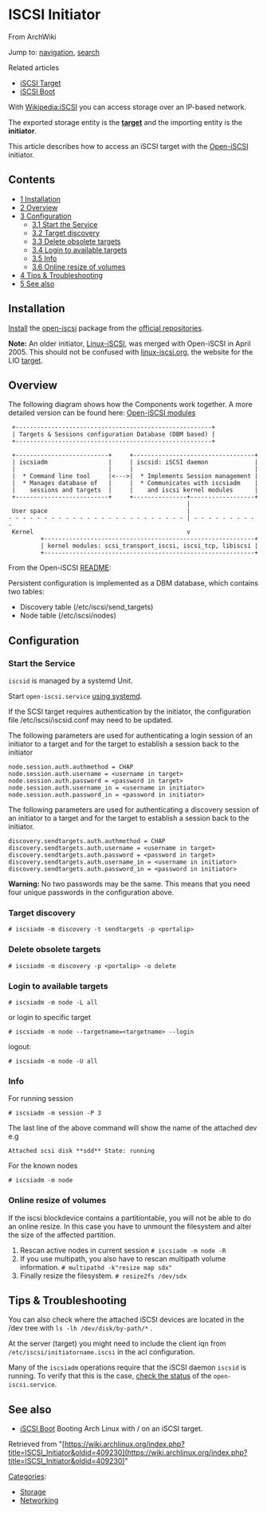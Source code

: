 # ISCSI Initiator

From ArchWiki

Jump to: [navigation](#column-one), [search](#searchInput)

Related articles

*   [iSCSI Target](/index.php/ISCSI_Target "ISCSI Target")
*   [iSCSI Boot](/index.php/ISCSI_Boot "ISCSI Boot")

With [Wikipedia:iSCSI](https://en.wikipedia.org/wiki/iSCSI "wikipedia:iSCSI") you can access storage over an IP-based network.

The exported storage entity is the **[target](/index.php/ISCSI_Target "ISCSI Target")** and the importing entity is the **initiator**.

This article describes how to access an iSCSI target with the [Open-iSCSI](http://open-iscsi.org/) initiator.

## Contents

*   [1 Installation](#Installation)
*   [2 Overview](#Overview)
*   [3 Configuration](#Configuration)
    *   [3.1 Start the Service](#Start_the_Service)
    *   [3.2 Target discovery](#Target_discovery)
    *   [3.3 Delete obsolete targets](#Delete_obsolete_targets)
    *   [3.4 Login to available targets](#Login_to_available_targets)
    *   [3.5 Info](#Info)
    *   [3.6 Online resize of volumes](#Online_resize_of_volumes)
*   [4 Tips & Troubleshooting](#Tips_.26_Troubleshooting)
*   [5 See also](#See_also)

## Installation

[Install](/index.php/Pacman "Pacman") the [open-iscsi](https://www.archlinux.org/packages/?name=open-iscsi) package from the [official repositories](/index.php/Official_repositories "Official repositories").

**Note:** An older initiator, [Linux-iSCSI](http://sourceforge.net/projects/linux-iscsi/), was merged with Open-iSCSI in April 2005. This should not be confused with [linux-iscsi.org](http://linux-iscsi.org/), the website for the LIO [target](/index.php/ISCSI_Target "ISCSI Target").

## Overview

The following diagram shows how the Components work together. A more detailed version can be found here: [Open-iSCSI modules](http://www.open-iscsi.org/docs/open-iscsi-0.jpg)

```
 +-------------------------------------------------------+             
 | Targets & Sessions configuration Database (DBM based) |             
 +-------------------------------------------------------+             

 +--------------------------+     +----------------------------------+ 
 | iscsiadm                 |     | iscsid: iSCSI daemon             | 
 |                          |     |                                  | 
 |  * Command line tool     |<--->|  * Implements Session management | 
 |  * Manages database of   |     |  * Communicates with iscsiadm    | 
 |    sessions and targets  |     |    and iscsi kernel modules      | 
 +--------------------------+     +---------------+------------------+ 
                                                  |                    
 User space                                       |                    
- - - - - - - - - - - - - - - - - - - - - - - - - | - - - - - - - - - -
 Kernel                                           v                    
         +-----------------------------------------------------------+ 
         | kernel modules: scsi_transport_iscsi, iscsi_tcp, libiscsi | 
         +-----------------------------------------------------------+ 

```

From the Open-iSCSI [README](http://www.open-iscsi.org/docs/README):

Persistent configuration is implemented as a DBM database, which contains two tables:

*   Discovery table (/etc/iscsi/send_targets)
*   Node table (/etc/iscsi/nodes)

## Configuration

### Start the Service

`iscsid` is managed by a systemd Unit.

Start `open-iscsi.service` [using systemd](/index.php/Systemd#Using_units "Systemd").

If the SCSI target requires authentication by the initiator, the configuration file /etc/iscsi/iscsid.conf may need to be updated.

The following parameters are used for authenticating a login session of an initiator to a target and for the target to establish a session back to the initiator

```
node.session.auth.authmethod = CHAP
node.session.auth.username = <username in target>
node.session.auth.password = <password in target>
node.session.auth.username_in = <username in initiator>
node.session.auth.password_in = <password in initiator>

```

The following parameters are used for authenticating a discovery session of an initiator to a target and for the target to establish a session back to the initiator.

```
discovery.sendtargets.auth.authmethod = CHAP
discovery.sendtargets.auth.username = <username in target>
discovery.sendtargets.auth.password = <password in target>
discovery.sendtargets.auth.username_in = <username in initiator>
discovery.sendtargets.auth.password_in = <password in initiator>

```

**Warning:** No two passwords may be the same. This means that you need four unique passwords in the configuration above.

### Target discovery

 `# iscsiadm -m discovery -t sendtargets -p <portalip>` 

### Delete obsolete targets

 `# iscsiadm -m discovery -p <portalip> -o delete` 

### Login to available targets

 `# iscsiadm -m node -L all` 

or login to specific target

 `# iscsiadm -m node --targetname=<targetname> --login` 

logout:

 `# iscsiadm -m node -U all` 

### Info

For running session

 `# iscsiadm -m session -P 3` 

The last line of the above command will show the name of the attached dev e.g

 `Attached scsi disk **sdd** State: running` 

For the known nodes

 `# iscsiadm -m node` 

### Online resize of volumes

If the iscsi blockdevice contains a partitiontable, you will not be able to do an online resize. In this case you have to unmount the filesystem and alter the size of the affected partition.

1.  Rescan active nodes in current session `# iscsiadm -m node -R` 
2.  If you use multipath, you also have to rescan multipath volume information. `# multipathd -k"resize map sdx"` 
3.  Finally resize the filesystem. `# resize2fs /dev/sdx` 

## Tips & Troubleshooting

You can also check where the attached iSCSI devices are located in the /dev tree with `ls -lh /dev/disk/by-path/*` .

At the server (target) you might need to include the client iqn from `/etc/iscsi/initiatorname.iscsi` in the acl configuration.

Many of the `iscsiadm` operations require that the iSCSI daemon `iscsid` is running. To verify that this is the case, [check the status](/index.php/Systemd#Using_units "Systemd") of the `open-iscsi.service`.

## See also

*   [iSCSI Boot](/index.php/ISCSI_Boot "ISCSI Boot") Booting Arch Linux with / on an iSCSI target.

Retrieved from "[https://wiki.archlinux.org/index.php?title=ISCSI_Initiator&oldid=409230](https://wiki.archlinux.org/index.php?title=ISCSI_Initiator&oldid=409230)"

[Categories](/index.php/Special:Categories "Special:Categories"):

*   [Storage](/index.php/Category:Storage "Category:Storage")
*   [Networking](/index.php/Category:Networking "Category:Networking")
